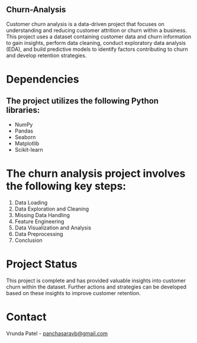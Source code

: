 ## Churn-Analysis
Customer churn analysis is a data-driven project that focuses on understanding and reducing customer attrition or churn within a business. This project uses a dataset containing customer data and churn information to gain insights, perform data cleaning, conduct exploratory data analysis (EDA), and build predictive models to identify factors contributing to churn and develop retention strategies.

# Dependencies
## The project utilizes the following Python libraries:

- NumPy
- Pandas
- Seaborn
- Matplotlib
- Scikit-learn
  
# The churn analysis project involves the following key steps:
1. Data Loading
2. Data Exploration and Cleaning
3. Missing Data Handling
4. Feature Engineering
5. Data Visualization and Analysis
6. Data Preprocessing
7. Conclusion

# Project Status
This project is complete and has provided valuable insights into customer churn within the dataset. Further actions and strategies can be developed based on these insights to improve customer retention.

# Contact
Vrunda Patel - panchasaravb@gmail.com
